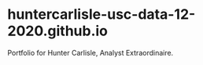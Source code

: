 # huntercarlisle-usc-data-12-2020.github.io
Portfolio for Hunter Carlisle, Analyst Extraordinaire. 
